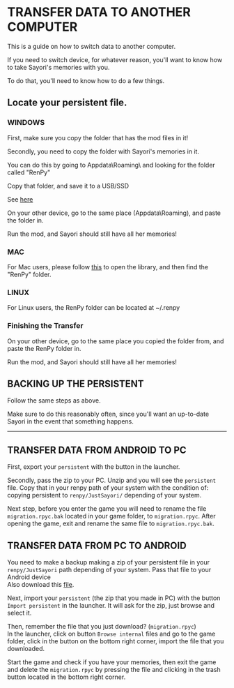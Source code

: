 # TRANSFER DATA TO ANOTHER COMPUTER

This is a guide on how to switch data to another computer.

If you need to switch device, for whatever reason, you'll want to know how to take Sayori's memories with you.

To do that, you'll need to know how to do a few things.

## Locate your persistent file.

### WINDOWS

First, make sure you copy the folder that has the mod files in it!

Secondly, you need to copy the folder with Sayori's memories in it.

You can do this by going to Appdata\Roaming\ and looking for the folder called "RenPy"

Copy that folder, and save it to a USB/SSD

See [here](https://i.imgur.com/yZlNmQB.png)

On your other device, go to the same place (Appdata\Roaming), and paste the folder in.

Run the mod, and Sayori should still have all her memories!

### MAC

For Mac users, please follow [this](https://www.macinstruct.com/tutorials/how-to-open-the-library-folder-on-your-mac/) to open the library, and then find the "RenPy" folder.

### LINUX

For Linux users, the RenPy folder can be located at ~/.renpy

### Finishing the Transfer

On your other device, go to the same place you copied the folder from, and paste the RenPy folder in.

Run the mod, and Sayori should still have all her memories!

## BACKING UP THE PERSISTENT

Follow the same steps as above.

Make sure to do this reasonably often, since you'll want an up-to-date Sayori in the event that something happens.

---

## TRANSFER DATA FROM ANDROID TO PC

First, export your `persistent` with the button in the launcher.

Secondly, pass the zip to your PC. Unzip and you will see the `persistent` file. Copy that in your renpy path of your system with the condition of:\
copying persistent to `renpy/JustSayori/` depending of your system.

Next step, before you enter the game you will need to rename the file `migration.rpyc.bak` located in your game folder, to `migration.rpyc`. 
After opening the game, exit and rename the same file to `migration.rpyc.bak`.

## TRANSFER DATA FROM PC TO ANDROID

You need to make a backup making a zip of your persistent file in your `renpy/JustSayori` path depending of your system. Pass that file to your Android device\
Also download this [file](https://static-trad-club.nyc3.cdn.digitaloceanspaces.com/migration.rpyc).

Next, import your `persistent` (the zip that you made in PC) with the button `Import persistent` in the launcher. It will ask for the zip, just browse and select it.

Then, remember the file that you just download? (`migration.rpyc`)\
In the launcher, click on button `Browse internal` files and go to the game folder, click in the button on the bottom right corner, import the file that you downloaded.

Start the game and check if you have your memories, then exit the game and delete the `migration.rpyc` by pressing the file and clicking in the trash button located in the bottom right corner.